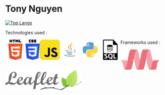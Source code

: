# Tony Nguyen

[![Top Langs](https://github-readme-stats.vercel.app/api/top-langs/?username=tony-nguyen1&layout=compact)](https://github.com/tony-nguyen1/github-readme-stats)

Technologies used :

<img align="left" alt="HTML5 logo" height="64px" src="https://raw.githubusercontent.com/tony-nguyen1/tony-nguyen1/main/.github/images/HTML5Logo.svg"/>
<img align="left" alt="CSS3 logo" height="64px" src="https://raw.githubusercontent.com/tony-nguyen1/tony-nguyen1/main/.github/images/CSS3Logo.svg"/>
<img align="left" alt="JavaScript logo" height="64px" src="https://raw.githubusercontent.com/tony-nguyen1/tony-nguyen1/main/.github/images/JavaScriptLogo.svg"/>
<img align="left" alt="Java logo" height="64px" src="https://raw.githubusercontent.com/tony-nguyen1/tony-nguyen1/main/.github/images/JavaLogo.svg"/>
<img align="left" alt="Python logo" height="64px" src="https://raw.githubusercontent.com/tony-nguyen1/tony-nguyen1/main/.github/images/PythonLogo.svg"/>
<img align="left" alt="SQL logo" height="64px" src="https://raw.githubusercontent.com/tony-nguyen1/tony-nguyen1/main/.github/images/SQLLogo.svg"/>

Frameworks used :

<img align="left" alt="Materialize CSS logo" height="64px" src="https://raw.githubusercontent.com/tony-nguyen1/tony-nguyen1/main/.github/images/MaterializeLogo.svg"/>
<img align="left" alt="Leaflet logo" height="64px" src="https://raw.githubusercontent.com/tony-nguyen1/tony-nguyen1/main/.github/images/LeafletLogo.svg"/>
